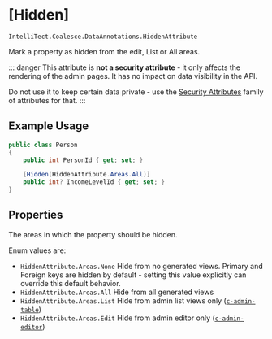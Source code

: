 
# [Hidden]

`IntelliTect.Coalesce.DataAnnotations.HiddenAttribute`

Mark a property as hidden from the edit, List or All areas.

::: danger
This attribute is **not a security attribute** - it only affects the rendering of the admin pages. It has no impact on data visibility in the API.

Do not use it to keep certain data private - use the [Security Attributes](/modeling/model-components/attributes/security-attribute.md) family of attributes for that.
:::   

## Example Usage

``` c#
public class Person
{
    public int PersonId { get; set; }

    [Hidden(HiddenAttribute.Areas.All)]
    public int? IncomeLevelId { get; set; }
}
```

## Properties
<Prop def="public Areas Area { get; set; } = Areas.All;" ctor=1 />
    
The areas in which the property should be hidden.

Enum values are:
- `HiddenAttribute.Areas.None` Hide from no generated views. Primary and Foreign keys are hidden by default - setting this value explicitly can override this default behavior.
- `HiddenAttribute.Areas.All` Hide from all generated views
- `HiddenAttribute.Areas.List` Hide from admin list views only ([`c-admin-table`](/stacks/vue/coalesce-vue-vuetify/components/c-admin-table.md))
- `HiddenAttribute.Areas.Edit` Hide from admin editor only ([`c-admin-editor`](/stacks/vue/coalesce-vue-vuetify/components/c-admin-editor.md))

